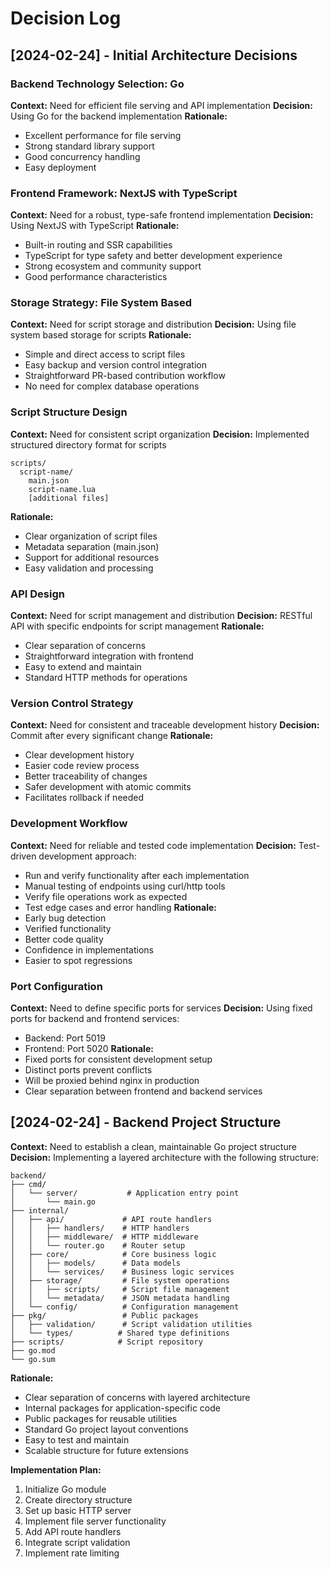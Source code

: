 # Decision Log

## [2024-02-24] - Initial Architecture Decisions

### Backend Technology Selection: Go
**Context:** Need for efficient file serving and API implementation
**Decision:** Using Go for the backend implementation
**Rationale:**
- Excellent performance for file serving
- Strong standard library support
- Good concurrency handling
- Easy deployment

### Frontend Framework: NextJS with TypeScript
**Context:** Need for a robust, type-safe frontend implementation
**Decision:** Using NextJS with TypeScript
**Rationale:**
- Built-in routing and SSR capabilities
- TypeScript for type safety and better development experience
- Strong ecosystem and community support
- Good performance characteristics

### Storage Strategy: File System Based
**Context:** Need for script storage and distribution
**Decision:** Using file system based storage for scripts
**Rationale:**
- Simple and direct access to script files
- Easy backup and version control integration
- Straightforward PR-based contribution workflow
- No need for complex database operations

### Script Structure Design
**Context:** Need for consistent script organization
**Decision:** Implemented structured directory format for scripts
```
scripts/
  script-name/
    main.json
    script-name.lua
    [additional files]
```
**Rationale:**
- Clear organization of script files
- Metadata separation (main.json)
- Support for additional resources
- Easy validation and processing

### API Design
**Context:** Need for script management and distribution
**Decision:** RESTful API with specific endpoints for script management
**Rationale:**
- Clear separation of concerns
- Straightforward integration with frontend
- Easy to extend and maintain
- Standard HTTP methods for operations

### Version Control Strategy
**Context:** Need for consistent and traceable development history
**Decision:** Commit after every significant change
**Rationale:**
- Clear development history
- Easier code review process
- Better traceability of changes
- Safer development with atomic commits
- Facilitates rollback if needed

### Development Workflow
**Context:** Need for reliable and tested code implementation
**Decision:** Test-driven development approach:
- Run and verify functionality after each implementation
- Manual testing of endpoints using curl/http tools
- Verify file operations work as expected
- Test edge cases and error handling
**Rationale:**
- Early bug detection
- Verified functionality
- Better code quality
- Confidence in implementations
- Easier to spot regressions

### Port Configuration
**Context:** Need to define specific ports for services
**Decision:** Using fixed ports for backend and frontend services:
- Backend: Port 5019
- Frontend: Port 5020
**Rationale:**
- Fixed ports for consistent development setup
- Distinct ports prevent conflicts
- Will be proxied behind nginx in production
- Clear separation between frontend and backend services

## [2024-02-24] - Backend Project Structure
**Context:** Need to establish a clean, maintainable Go project structure
**Decision:** Implementing a layered architecture with the following structure:
```
backend/
├── cmd/
│   └── server/           # Application entry point
│       └── main.go
├── internal/
│   ├── api/             # API route handlers
│   │   ├── handlers/    # HTTP handlers
│   │   ├── middleware/  # HTTP middleware
│   │   └── router.go    # Router setup
│   ├── core/            # Core business logic
│   │   ├── models/      # Data models
│   │   └── services/    # Business logic services
│   ├── storage/         # File system operations
│   │   ├── scripts/     # Script file management
│   │   └── metadata/    # JSON metadata handling
│   └── config/          # Configuration management
├── pkg/                 # Public packages
│   ├── validation/      # Script validation utilities
│   └── types/          # Shared type definitions
├── scripts/            # Script repository
├── go.mod
└── go.sum
```
**Rationale:**
- Clear separation of concerns with layered architecture
- Internal packages for application-specific code
- Public packages for reusable utilities
- Standard Go project layout conventions
- Easy to test and maintain
- Scalable structure for future extensions

**Implementation Plan:**
1. Initialize Go module
2. Create directory structure
3. Set up basic HTTP server
4. Implement file server functionality
5. Add API route handlers
6. Integrate script validation
7. Implement rate limiting